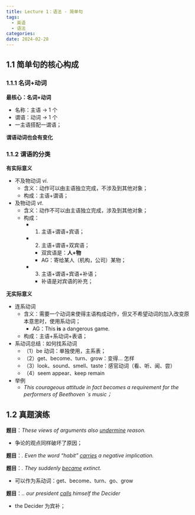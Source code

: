 ```yaml
---
title: Lecture 1：语法 - 简单句
tags:
  - 英语
  - 语法
categories: 
date: 2024-02-28
---
```

 ## 1.1 简单句的核心构成
### 1.1.1 名词+动词
**最核心：名词+动词**
+ 名称：主语 -> 1 个
+ 谓语：动词 -> 1 个
+ 一主语搭配一谓语；

**谓语动词也会有变化**

### 1.1.2 谓语的分类
**有实际意义**
+ 不及物动词 $vi.$
	+ 含义：动作可以由主语独立完成，不涉及到其他对象；
	+ 构成：主语+谓语；
+ 及物动词 $vt.$
	+ 含义：动作不可以由主语独立完成，涉及到其他对象；
	+ 构成：
		+ 1. 主语+谓语+宾语；
		+ 2. 主语+谓语+双宾语；
			+ 双宾语是：**人+物**
			+ AG：寄给某人（机构，公司）某物；
		+ 3. 主语+谓语+宾语+补语；
			+ 补语是对宾语的补充；

**无实际意义** 
+ 连系动词
	+ 含义：需要一个动词来使得主语构成动作，但又不希望动词的加入改变原本意思时，使用系动词；
		+ AG：This **is** a dangerous game.
	+ 构成：主语+系动词+表语；
+ 系动词总结：如何找系动词
	+ （1）be 动词：单独使用，主系表；
	+ （2）get、become、turn、grow：变得... 怎样
	+ （3）look、sound、smell、taste：感官动词（看、听、闻、尝）
	+ （4）seem appear、keep remain
+ 举例
	+ *This courageous attitude in fact becomes a requirement for the performers of Beethoven `s music；*

## 1.2 真题演练
**题目**：*These views of arguments also <u>undermine</u> reason.*
+ 争论的观点同样破坏了原因；

**题目**：*. Even the word “habit” <u>carries</u> a negative implication.*

**题目**：*. They suddenly <u>became</u> extinct.*
+ 可以作为系动词：get、become、turn、go、grow

**题目**：*.. our president <u>calls</u> himself the Decider*
+ the Decider 为宾补；

